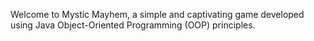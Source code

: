 Welcome to Mystic Mayhem, a simple and captivating game developed using Java Object-Oriented Programming (OOP) principles.
